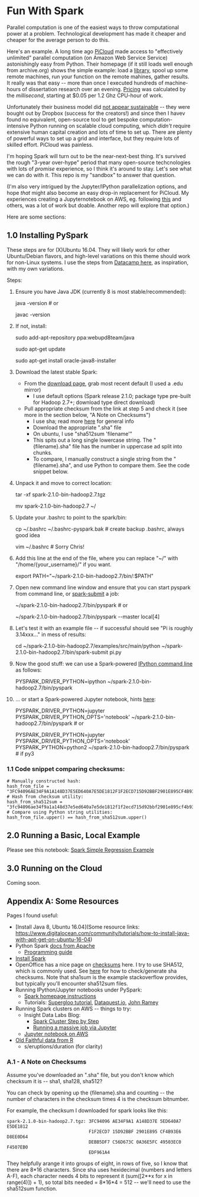 # Fun With Spark

Parallel computation is one of the easiest ways to throw computational power at a problem. Technological development has made it cheaper and cheaper for the average person to do this. 

Here's an example. A long time ago [PiCloud](https://web.archive.org/web/20130805174353/http://www.picloud.com/) made access to "effectively unlimited" parallel computation (on Amazon Web Service Service) astonishingly easy from Python. Their homepage (if it still loads well enough from archive.org) shows the simple example: load a [library](https://pypi.python.org/pypi/cloud), spool up some remote machines, run your function on the remote mahines, gather results. It really was that easy -- more than once I executed hundreds of machine-hours of dissertation research over an evening. [Pricing](https://web.archive.org/web/20130727210823/http://www.picloud.com:80/pricing/) was calculated by the *millisecond*, starting at $0.05 per 1.2 Ghz CPU-hour of work.

Unfortunately their business model did [not appear sustainable](https://www.crunchbase.com/organization/picloud/timeline#/timeline/index) -- they were bought out by Dropbox (success for the creators!) and since then I havev found no equivalent, open-source tool to get bespoke computation-intensive Python running on scalable cloud computing, which *didn't* require extensive human capital creation and lots of time to set up. There are plenty of powerful ways to set up a grid and interface, but they require lots of skilled effort. PiCloud was painless. 

I'm hoping Spark will turn out to be the near-next-best thing. It's survived the rough "3-year over-hype" period that many open-source techcnologies with lots of *promise* experience, so I think it's around to stay. Let's see what we can do with it. This repo is my "sandbox" to answer that question. 

(I'm also very intrigued by the Jupyter/IPython parallelization options, and hope *that* might also become an easy drop-in replacement for PiCloud. My experiences creating a Jupyternotebook on AWS, eg. following [this](http://ipyparallel.readthedocs.io/en/latest/) and others, was a lot of work but doable. Another repo will explore that option.)

Here are some sections:

## 1.0 Installing PySpark

These steps are for (X)Ubuntu 16.04. They will likely work for other Ubuntu/Debian flavors, and high-level variations on this theme should work for non-Linux systems. I use the steps from [Datacamp here](https://www.datacamp.com/community/tutorials/apache-spark-python), as inspiration, with my own variations.

Steps:

1. Ensure you have Java JDK (currently 8 is most stable/recommended):

    java -version # or
    
    javac -version

2. If not, install:

    sudo add-apt-repository ppa:webupd8team/java
    
    sudo apt-get update
    
    sudo apt-get install oracle-java8-installer 

3. Download the latest stable Spark:
    - From the [download page](https://spark.apache.org/downloads.html), grab most recent default (I used a .edu mirror)
        - I use default options (Spark release 2.1.0; package type pre-built for Hadoop 2.7+; download type direct download)
    - Pull appropriate checksum from the link at step 5 and check it (see more in the section below, "A Note on Checksums")
        - I use sha; read more [here](https://www.openoffice.org/download/checksums.html) for general info
        - Download the appropriate ".sha" file
        - On ubuntu, I use "sha512sum 'filename'"
        - This spits out a long single lowercase string. The "{filename}.sha" file has the number in uppercase ad split into chunks. 
        - To compare, I manually construct a single string from the "{filename}.sha", and use Python to compare them. See the code snippet below.

4. Unpack it and move to correct location:

    tar -xf spark-2.1.0-bin-hadoop2.7.tgz
    
    mv spark-2.1.0-bin-hadoop2.7  ~/

5. Update your .bashrc to point to the spark/bin:

    cp ~/.bashrc ~/.bashrc-pyspark.bak  # create backup .bashrc, always good idea
    
    vim ~/.bashrc     # Sorry Chris!

6. Add this line at the end of the file, where you can replace "~/" with "/home/{your_username}/" if you want.

    export PATH="~/spark-2.1.0-bin-hadoop2.7/bin/:$PATH"

7. Open new command line window and ensure that you can start pyspark from command line, or [spark-submit](https://spark.apache.org/docs/latest/submitting-applications.html) a job:

    ~/spark-2.1.0-bin-hadoop2.7/bin/pyspark  # or
    
    ~/spark-2.1.0-bin-hadoop2.7/bin/pyspark --master local[4]

8. Let's test it with an example file -- if successful should see "Pi is roughly 3.14xxx..." in mess of results:

    cd ~/spark-2.1.0-bin-hadoop2.7/examples/src/main/python
    ~/spark-2.1.0-bin-hadoop2.7/bin/spark-submit pi.py

9. Now the good stuff: we can use a Spark-powered [IPython command line](https://spark.apache.org/docs/latest/programming-guide.html#using-the-shell) as follows:

    PYSPARK_DRIVER_PYTHON=ipython ~/spark-2.1.0-bin-hadoop2.7/bin/pyspark    

10. ... or start a Spark-powered Jupyter notebook, hints [here](https://community.hortonworks.com/articles/75551/installing-and-exploring-spark-20-with-jupyter-not.html):
    
    PYSPARK_DRIVER_PYTHON=jupyter PYSPARK_DRIVER_PYTHON_OPTS='notebook' ~/spark-2.1.0-bin-hadoop2.7/bin/pyspark # or 
    
    PYSPARK_DRIVER_PYTHON=jupyter PYSPARK_DRIVER_PYTHON_OPTS='notebook' PYSPARK_PYTHON=python2 ~/spark-2.1.0-bin-hadoop2.7/bin/pyspark # if py3 
    



### 1.1 Code snippet comparing checksums:
        
    # Manually constructed hash:
    hash_from_file = "3FC94096AE34F9A1A148D37E5ED640A7E5DE1812F1F2ECD715D92BBF2901E895CF4B93E6D8EE0D64DEBB5DF7C56D673C0A36E5FC49503EC0F4507EB0EDF961A4"
    # Hash from checksum utility:
    hash_from_sha512sum = "3fc94096ae34f9a1a148d37e5ed640a7e5de1812f1f2ecd715d92bbf2901e895cf4b93e6d8ee0d64debb5df7c56d673c0a36e5fc49503ec0f4507eb0edf961a4"
    # Compare using Python string utilities:
    hash_from_file.upper() == hash_from_sha512sum.upper()

## 2.0 Running a Basic, Local Example

Please see this notebook: [Spark Simple Regression Example](https://github.com/compumetrika/fun-with-spark/blob/master/Spark-Regression-Example.ipynb)

## 3.0 Running on the Cloud

Coming soon.

## Appendix A: Some Resources

Pages I found useful:

- [Install Java 8, Ubuntu 16.04](Some resource links: https://www.digitalocean.com/community/tutorials/how-to-install-java-with-apt-get-on-ubuntu-16-04)
- Python Spark [docs from Apache](https://spark.apache.org/docs/latest/)
    - [Programming guide](https://spark.apache.org/docs/latest/programming-guide.html)
- [Install Spark](https://www.datacamp.com/community/tutorials/apache-spark-python)
- OpenOffice has a nice page on [checksums](https://www.openoffice.org/download/checksums.html) here. I try to use SHA512, which is commonly used. See [here](https://askubuntu.com/questions/61826/how-do-i-check-the-sha1-hash-of-a-file) for how to check/generate sha checksums. Note that sha1sum is the example stackoverflow provides, but typically you'll encounter sha512sum files. 
- Running IPython/Jupyter notebooks under PySpark:
    - [Spark homepage instructions](https://spark.apache.org/docs/0.9.0/python-programming-guide.html)
    - Tutorials: [Supergloo tutorial](https://www.supergloo.com/fieldnotes/apache-spark-ipython-notebook-easy-way/), [Dataquest.io](https://www.dataquest.io/blog/pyspark-installation-guide/), [John Ramey](http://ramhiser.com/2015/02/01/configuring-ipython-notebook-support-for-pyspark/)
- Running Spark clusters on AWS -- things to try:
    - Insight Data Labs Blog: 
        - [Spark Cluster Step by Step](http://blog.insightdatalabs.com/spark-cluster-step-by-step/)
        - [Running a massive job via Jupyter](http://blog.insightdatalabs.com/jupyter-on-apache-spark-step-by-step/)
    - [Jupyter notebook on AWS](https://medium.com/@josemarcialportilla/getting-spark-python-and-jupyter-notebook-running-on-amazon-ec2-dec599e1c297)
- [Old Faithful data from R](http://www.stat.cmu.edu/~larry/all-of-statistics/=data/faithful.dat)
    - s/eruptions/duration  (for clarity)


### A.1 - A Note on Checksums

Assume you've downloaded an ".sha" file, but you don't know which checksum it is -- sha1, sha128, sha512? 

You can check by opening up the {filename}.sha and counting -- the number of characters in the checksum times 4 is the checksum bitnumber. 

For example, the checksum I downloaded for spark looks like this:

    spark-2.1.0-bin-hadoop2.7.tgz: 3FC94096 AE34F9A1 A148D37E 5ED640A7 E5DE1812
                                   F1F2ECD7 15D92BBF 2901E895 CF4B93E6 D8EE0D64
                                   DEBB5DF7 C56D673C 0A36E5FC 49503EC0 F4507EB0
                                   EDF961A4

They helpfully arange it into groups of eight, in rows of five, so I know that there are 8\*16 characters. Since sha uses hexidecimal (numbers and letters A-F), each character needs 4 bits to represent it (sum([2\*\*x for x in range(4)]) + 1), so total bits needed = 8\*16\*4 = 512 -- we'll need to use the sha512sum function. 
